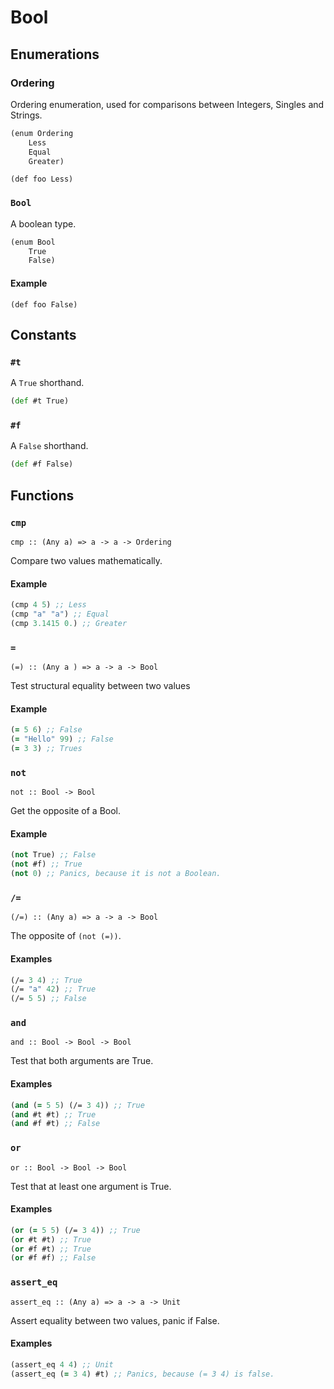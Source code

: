 Bool
====

Enumerations
------------

### Ordering

Ordering enumeration, used for comparisons between Integers, Singles and Strings.

```clojure
(enum Ordering
	Less
	Equal
	Greater)
```

`(def foo Less)`


### `Bool`

A boolean type.

```clojure
(enum Bool
	True
	False)
```

#### Example

`(def foo False)`

Constants
---------

### `#t`

A `True` shorthand.

```clojure
(def #t True)
```

### `#f`

A `False` shorthand.

```clojure
(def #f False)
```

Functions
---------

### `cmp`

`cmp :: (Any a) => a -> a -> Ordering`

Compare two values mathematically.

#### Example

```clojure
(cmp 4 5) ;; Less
(cmp "a" "a") ;; Equal
(cmp 3.1415 0.) ;; Greater
```


### `=`

`(=) :: (Any a ) => a -> a -> Bool`

Test structural equality between two values

#### Example

```clojure
(= 5 6) ;; False
(= "Hello" 99) ;; False
(= 3 3) ;; Trues
```

### `not`

`not :: Bool -> Bool`

Get the opposite of a Bool.

#### Example

```clojure
(not True) ;; False
(not #f) ;; True
(not 0) ;; Panics, because it is not a Boolean.
```

### `/=`


`(/=) :: (Any a) => a -> a -> Bool`

The opposite of `(not (=))`.

#### Examples

```clojure
(/= 3 4) ;; True
(/= "a" 42) ;; True
(/= 5 5) ;; False
```

### `and`

`and :: Bool -> Bool -> Bool`

Test that both arguments are True.

#### Examples

```clojure
(and (= 5 5) (/= 3 4)) ;; True
(and #t #t) ;; True
(and #f #t) ;; False
```

### `or`

`or :: Bool -> Bool -> Bool`

Test that at least one argument is True.

#### Examples

```clojure
(or (= 5 5) (/= 3 4)) ;; True
(or #t #t) ;; True
(or #f #t) ;; True
(or #f #f) ;; False
```

### `assert_eq`

`assert_eq :: (Any a) => a -> a -> Unit`

Assert equality between two values, panic if False.

#### Examples

```clojure
(assert_eq 4 4) ;; Unit
(assert_eq (= 3 4) #t) ;; Panics, because (= 3 4) is false.
```
